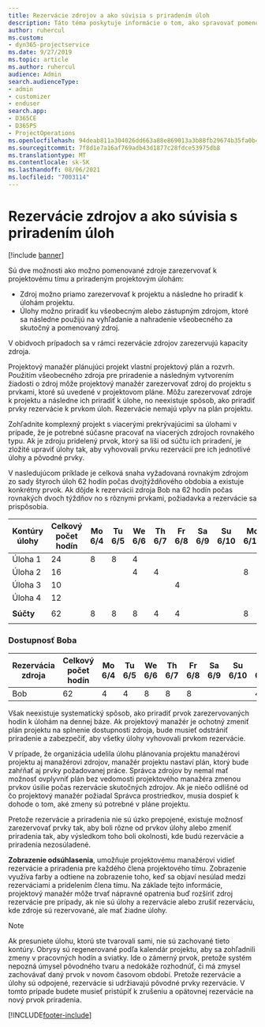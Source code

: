 ```yaml
---
title: Rezervácie zdrojov a ako súvisia s priradením úloh
description: Táto téma poskytuje informácie o tom, ako spravovať pomenované zdroje, rezervácie zdrojov a priradenia úloh a ako navzájom súvisia.
author: ruhercul
ms.custom:
- dyn365-projectservice
ms.date: 9/27/2019
ms.topic: article
ms.author: ruhercul
audience: Admin
search.audienceType:
- admin
- customizer
- enduser
search.app:
- D365CE
- D365PS
- ProjectOperations
ms.openlocfilehash: 94deab811a304026dd663a88e869013a3b88fb29674b35fa0b40fa68f8c5ea62
ms.sourcegitcommit: 7f8d1e7a16af769adb43d1877c28fdce53975db8
ms.translationtype: MT
ms.contentlocale: sk-SK
ms.lasthandoff: 08/06/2021
ms.locfileid: "7003114"
---
```

# <a name="resource-bookings-and-how-they-relate-to-task-assignments"></a>Rezervácie zdrojov a ako súvisia s priradením úloh

[!include [banner](../includes/psa-now-project-operations.md)]

Sú dve možnosti ako možno pomenované zdroje zarezervovať k projektovému tímu a priradeným projektovým úlohám:

- Zdroj možno priamo zarezervovať k projektu a následne ho priradiť k úlohám projektu.
- Úlohy možno priradiť ku všeobecným alebo zástupným zdrojom, ktoré sa následne použijú na vyhľadanie a nahradenie všeobecného za skutočný a pomenovaný zdroj. 

V obidvoch prípadoch sa v rámci rezervácie zdrojov zarezervujú kapacity zdroja.

Projektový manažér plánujúci projekt vlastní projektový plán a rozvrh. Použitím všeobecného zdroja pre priradenie a následným vytvorením žiadosti o zdroj môže projektový manažér zarezervovať zdroj do projektu s prvkami, ktoré sú uvedené v projektovom pláne. Môžu zarezervovať zdroje k projektu a následne ich priradiť k úlohe, no neexistuje spôsob, ako priradiť prvky rezervácie k prvkom úloh. Rezervácie nemajú vplyv na plán projektu.

Zohľadnite komplexný projekt s viacerými prekrývajúcimi sa úlohami v prípade, že je potrebné súčasne pracovať na viacerých zdrojoch rovnakého typu. Ak je zdroju pridelený prvok, ktorý sa líši od súčtu ich priradení, je zložité upraviť úlohy tak, aby vyhovovali prvku rezervácií pre ich jednotlivé úlohy a pôvodné prvky.

V nasledujúcom príklade je celková snaha vyžadovaná rovnakým zdrojom zo sady štyroch úloh 62 hodín počas dvojtýždňového obdobia a existuje konkrétny prvok. Ak dôjde k rezervácii zdroja Bob na 62 hodín počas rovnakých dvoch týždňov no s rôznymi prvkami, požiadavka a rezervácie sa prispôsobia.

| **Kontúry úlohy**    | **Celkový počet hodín** | Mo 6/4 | Tu 6/5 | We 6/6 | Th 6/7 | Fr 6/8 | Sa 6/9 | Su 6/10 | Mo 6/11 | Tu 6/12 | We 6/13 | Th 6/14 | Fr 6/15 |
|----------------------|-----------------|--------|--------|--------|--------|--------|--------|---------|---------|---------|---------|---------|---------|
| Úloha 1               | 24              | 8      | 8      | 4      |        |        |        |         |         |         | 4       |         |         |
| Úloha 2               | 16              |        |        | 4      | 4      |        |        |         | 8       |         |         |         |         |
| Úloha 3               | 10              |        |        |        |        | 4      |        |         |         | 4       |         | 2       |         |
| Úloha 4               | 12              |        |        |        |        |        |        |         |         |         | 4       |         | 8       |
|                      |                 |        |        |        |        |        |        |         |         |         |         |         |         |
| **Súčty**           | 62              | 8      | 8      | 8      | 4      | 4      |        |         | 8       | 4       | 8       | 2       | 8       |
|                      |                 |        |        |        |        |        |        |         |         |         |         |

### <a name="bobs-availability"></a>Dostupnosť Boba
| **Rezervácia zdroja** | **Celkový počet hodín** | Mo 6/4 | Tu 6/5 | We 6/6 | Th 6/7 | Fr 6/8 | Sa 6/9 | Su 6/10 | Mo 6/11 | Tu 6/12 | We 6/13 | Th 6/14 | Fr 6/15 |
|------------------------|-----------------|--------|--------|--------|--------|--------|--------|---------|---------|---------|---------|---------|---------|
| Bob                    | 62              | 4      | 4      | 8      | 8      | 8      |        |         | 4       | 4       | 8       | 8       | 6       |

Však neexistuje systematický spôsob, ako priradiť prvok zarezervovaných hodín k úlohám na dennej báze. Ak projektový manažér je ochotný zmeniť plán projektu na splnenie dostupnosti zdroja, bude musieť odstrániť priradenie a zabezpečiť, aby všetky úlohy vyhovovali prvkom rezervácie.

V prípade, že organizácia udelila úlohu plánovania projektu manažérovi projektu aj manažérovi zdrojov, manažér projektu nastaví plán, ktorý bude zahŕňať aj prvky požadovanej práce. Správca zdrojov by nemal mať možnosť ovplyvniť plán bez vedomosti projektového manažéra zmenou prvkov úsilie počas rezervácie skutočných zdrojov. Ak je niečo odlišné od čo projektový manažér požiadal Správca prostriedkov, musia dospieť k dohode o tom, aké zmeny sú potrebné v pláne projektu.

Pretože rezervácie a priradenia nie sú úzko prepojené, existuje možnosť zarezervovať prvky tak, aby boli rôzne od prvkov úlohy alebo zmeniť priradenia tak, aby výsledkom toho boli okolnosti, kde budú rezervácie a priradenia nezosúladené.

**Zobrazenie odsúhlasenia**, umožňuje projektovému manažérovi vidieť rezervácie a priradenia pre každého člena projektového tímu. Zobrazenie využíva farby a odtiene na zobrazenie toho, keď sa objaví nesúlad medzi rezerváciami a pridelením člena tímu. Na základe tejto informácie, projektový manažér môže trvať nápravné opatrenia buď rozšíriť zdroj rezervácie pre prípady, ak nie sú úlohy a rezervácie alebo zrušiť rezerváciu, kde zdroje sú rezervované, ale mať žiadne úlohy.

> [!NOTE]
> Ak presuniete úlohu, ktorú ste tvarovali sami, nie sú zachované tieto kontúry. Obrysy sú regenerované podľa kalendár projektu, aby sa zohľadnili zmeny v pracovných hodín a sviatky. Ide o zámerný prvok, pretože systém nepozná úmysel pôvodného tvaru a nedokáže rozhodnúť, či má zmysel zachovávať daný prvok v novom časovom období. Pretože rezervácie a úlohy sú odpojené, rezervácie si udržiavajú pôvodné prvky rezervácie. V tomto prípade budete musieť pristúpiť k zrušeniu a opätovnej rezervácie na nový prvok priradenia.



[!INCLUDE[footer-include](../includes/footer-banner.md)]